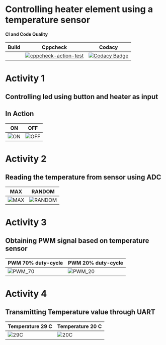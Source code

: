 # Controlling heater element using a temperature sensor

#### CI and Code Quality

| **Build** | **Cppcheck** | **Codacy** |
| --- | --- | --- |
| |  [![cppcheck-action-test](https://github.com/sankhalapranav/M2-Embedded_Temperature-Monitoring/actions/workflows/cppcheck.yml/badge.svg)](https://github.com/sankhalapranav/M2-Embedded_Temperature-Monitoring/actions/workflows/cppcheck.yml)  | [![Codacy Badge](https://app.codacy.com/project/badge/Grade/6a32701ed0804b13b68e6efd6159ac6a)](https://www.codacy.com/gh/sankhalapranav/M2-Embedded_Temperature-Monitoring/dashboard?utm_source=github.com&amp;utm_medium=referral&amp;utm_content=sankhalapranav/M2-Embedded_Temperature-Monitoring&amp;utm_campaign=Badge_Grade)|

# Activity 1

## Controlling led using button and heater as input

## In Action

| **ON** | **OFF** |
| --- | --- |
| ![ON](https://user-images.githubusercontent.com/94311905/144218684-e052f6e5-9d24-44cb-a81b-9f27dffa76be.png) | ![OFF](https://user-images.githubusercontent.com/94311905/144218730-070468fe-0777-4708-8859-0bde8a9482d1.png) ||||

# Activity 2

## Reading the temperature from sensor using ADC

| **MAX** | **RANDOM** |
| --- | --- |
| ![MAX](https://user-images.githubusercontent.com/94311905/144218739-58b03d37-66bd-453b-a5d4-f0edcd0a0175.png)| ![RANDOM](https://user-images.githubusercontent.com/94311905/144218746-51be3ac7-d6bc-4966-aa53-88e5b459dda1.png)||||

# Activity 3

## Obtaining PWM signal based on temperature sensor

| **PWM 70% duty-cycle** | **PWM 20% duty-cycle** |
| --- | --- |
|![PWM_70](https://user-images.githubusercontent.com/94311905/144219748-46b2caec-5516-436d-b66c-dad3c999db54.png)|![PWM_20](https://user-images.githubusercontent.com/94311905/144218777-87856fcb-7869-49ca-90b5-40acfb38d5f1.png)||||

# Activity 4

## Transmitting Temperature value through UART

| **Temperature 29 C** | **Temperature 20 C** |
| --- | --- |
|![29C](https://user-images.githubusercontent.com/94311905/144218786-505e2c1b-0ff9-44e1-8a71-185b94cea624.png)|![20C](https://user-images.githubusercontent.com/94311905/144218798-0b454bbd-e3ef-470a-a188-7dd4ffd53a08.png)||||
